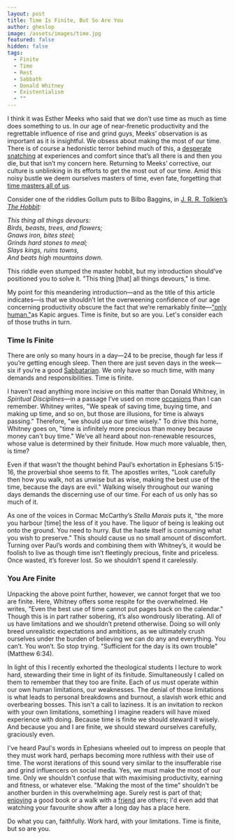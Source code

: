 ```yaml
---
layout: post
title: Time Is Finite, But So Are You
author: gheslop
image: /assets/images/time.jpg
featured: false
hidden: false
tags:
  - Finite
  - Time
  - Rest
  - Sabbath
  - Donald Whitney
  - Existentialism
  - ""
---
```

I think it was Esther Meeks who said that we don’t use time as much as time does something to us. In our age of near-frenetic productivity and the regrettable influence of rise and grind guys, Meeks’ observation is as important as it is insightful. We obsess about making the most of our time. There is of course a hedonistic terror behind much of this, a [desperate snatching](https://rekindle.co.za/content/2020-07-03-nietzsche) at experiences and comfort since that’s all there is and then you die, but that isn’t my concern here. Returning to Meeks’ corrective, our culture is unblinking in its efforts to get the most out of our time. Amid this noisy bustle we deem ourselves masters of time, even fate, forgetting that [time masters all of us](https://rekindle.co.za/content/2024-04-18-death).

Consider one of the riddles Gollum puts to Bilbo Baggins, in [J. R. R. Tolkien’s *The Hobbit*](https://rekindle.co.za/content/2024-01-17-jrr-tolkien-antisemitic-dwarves)*:*

*This thing all things devours:*\
*Birds, beasts, trees, and flowers;*\
*Gnaws iron, bites steel;*\
*Grinds hard stones to meal;*\
*Slays kings, ruins towns,*\
*And beats high mountains down.*

This riddle even stumped the master hobbit, but my introduction should’ve positioned you to solve it. "This thing \[that] all things devours," is time.

My point for this meandering introduction—and as the title of this article indicates—is that we shouldn’t let the overweening confidence of our age concerning productivity obscure the fact that we’re remarkably finite—["only human,"](https://www.thegospelcoalition.org/reviews/youre-not-enough/)as Kapic argues. Time is finite, but so are you. Let's consider each of those truths in turn.

### Time Is Finite

There are only so many hours in a day—24 to be precise, though far less if you’re getting enough sleep. Then there are just seven days in the week—six if you’re a good [Sabbatarian](https://rekindle.co.za/content/2021-02-10-calvin-sabbath). We only have so much time, with many demands and responsibilities. Time is finite. 

I haven’t read anything more incisive on this matter than Donald Whitney, in *Spiritual Disciplines*—in a passage I’ve used on more [occasions](https://rekindle.co.za/content/managing-technology/) than I can remember. Whitney writes, "We speak of saving time, buying time, and making up time, and so on, but those are illusions, for time is always passing." Therefore, "we should use our time wisely." To drive this home, Whitney goes on, "time is infinitely more precious than money because money can't buy time." We’ve all heard about non-renewable resources, whose value is determined by their finitude. How much more valuable, then, is time?

Even if that wasn’t the thought behind Paul’s exhortation in Ephesians 5:15-16, the proverbial shoe seems to fit. The apostles writes, "Look carefully then how you walk, not as unwise but as wise, making the best use of the time, because the days are evil." Walking wisely throughout our waning days demands the discerning use of our time. For each of us only has so much of it.

As one of the voices in Cormac McCarthy’s *Stella Marais* puts it, "the more you harbour \[time] the less of it you have. The liquor of being is leaking out onto the ground. You need to hurry. But the haste itself is consuming what you wish to preserve." This should cause us no small amount of discomfort. Turning over Paul’s words and combining them with Whitney’s, it would be foolish to live as though time isn’t fleetingly precious, finite and priceless. Once wasted, it’s forever lost. So we shouldn’t spend it carelessly.

### You Are Finite

Unpacking the above point further, however, we cannot forget that we too are finite. Here, Whitney offers some respite for the overwhelmed. He writes, "Even the best use of time cannot put pages back on the calendar." Though this is in part rather sobering, it’s also wondrously liberating. All of us have limitations and we shouldn’t pretend otherwise. Doing so will only breed unrealistic expectations and ambitions, as we ultimately crush ourselves under the burden of believing we can do any and everything. You can’t. You won’t. So stop trying. "Sufficient for the day is its own trouble" (Matthew 6:34).

In light of this I recently exhorted the theological students I lecture to work hard, stewarding their time in light of its finitude. Simultaneously I called on them to remember that they too are finite. Each of us must operate within our own human limitations, our weaknesses. The denial of those limitations is what leads to personal breakdowns and burnout, a slavish work ethic and overbearing bosses. This isn't a call to laziness. It is an invitation to reckon with your own limitations, something I imagine readers will have mixed experience with doing. Because time is finite we should steward it wisely. And because you and I are finite, we should steward ourselves carefully, graciously even.

I've heard Paul's words in Ephesians wheeled out to impress on people that they must work hard, perhaps becoming more ruthless with their use of time. The worst iterations of this sound very similar to the insufferable rise and grind influencers on social media. Yes, we must make the most of our time. Only we shouldn't confuse that with maximising productivity, earning and fitness, or whatever else. "Making the most of the time" shouldn't be another burden in this overwhelming age. Surely rest is part of that; [enjoying](https://rekindle.co.za/content/2025-02-07-reading-reflections) a good book or a walk with a [friend](https://rekindle.co.za/content/six-obstacles-to-friendship-in-your-life/) are others; I'd even add that watching your favourite show after a long day has a place here.

Do what you can, faithfully. Work hard, with your limitations. Time is finite, but so are you.